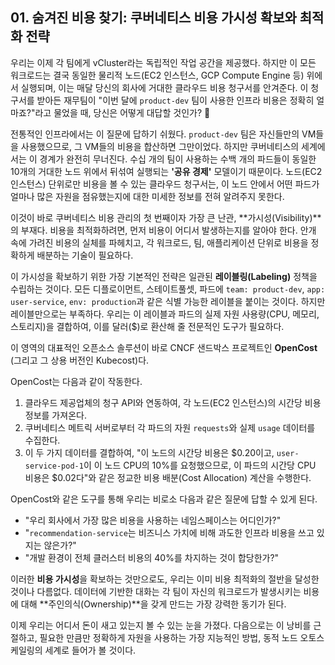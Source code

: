## 01. 숨겨진 비용 찾기: 쿠버네티스 비용 가시성 확보와 최적화 전략

우리는 이제 각 팀에게 vCluster라는 독립적인 작업 공간을 제공했다. 하지만 이 모든 워크로드는 결국 동일한 물리적 노드(EC2 인스턴스, GCP Compute Engine 등) 위에서 실행되며, 이는 매달 당신의 회사에 거대한 클라우드 비용 청구서를 안겨준다. 이 청구서를 받아든 재무팀이 "이번 달에 `product-dev` 팀이 사용한 인프라 비용은 정확히 얼마죠?"라고 물었을 때, 당신은 어떻게 대답할 것인가? 💸

전통적인 인프라에서는 이 질문에 답하기 쉬웠다. `product-dev` 팀은 자신들만의 VM들을 사용했으므로, 그 VM들의 비용을 합산하면 그만이었다. 하지만 쿠버네티스의 세계에서는 이 경계가 완전히 무너진다. 수십 개의 팀이 사용하는 수백 개의 파드들이 동일한 10개의 거대한 노드 위에서 뒤섞여 실행되는 **'공유 경제'** 모델이기 때문이다. 노드(EC2 인스턴스) 단위로만 비용을 볼 수 있는 클라우드 청구서는, 이 노드 안에서 어떤 파드가 얼마나 많은 자원을 점유했는지에 대한 미세한 정보를 전혀 알려주지 못한다.

이것이 바로 쿠버네티스 비용 관리의 첫 번째이자 가장 큰 난관, **가시성(Visibility)**의 부재다. 비용을 최적화하려면, 먼저 비용이 어디서 발생하는지를 알아야 한다. 안개 속에 가려진 비용의 실체를 파헤치고, 각 워크로드, 팀, 애플리케이션 단위로 비용을 정확하게 배분하는 기술이 필요하다.

이 가시성을 확보하기 위한 가장 기본적인 전략은 일관된 **레이블링(Labeling)** 정책을 수립하는 것이다. 모든 디플로이먼트, 스테이트풀셋, 파드에 `team: product-dev`, `app: user-service`, `env: production`과 같은 식별 가능한 레이블을 붙이는 것이다. 하지만 레이블만으로는 부족하다. 우리는 이 레이블과 파드의 실제 자원 사용량(CPU, 메모리, 스토리지)을 결합하여, 이를 달러($)로 환산해 줄 전문적인 도구가 필요하다.

이 영역의 대표적인 오픈소스 솔루션이 바로 CNCF 샌드박스 프로젝트인 **OpenCost** (그리고 그 상용 버전인 Kubecost)다.

OpenCost는 다음과 같이 작동한다.
1.  클라우드 제공업체의 청구 API와 연동하여, 각 노드(EC2 인스턴스)의 시간당 비용 정보를 가져온다.
2.  쿠버네티스 메트릭 서버로부터 각 파드의 자원 `requests`와 실제 `usage` 데이터를 수집한다.
3.  이 두 가지 데이터를 결합하여, "이 노드의 시간당 비용은 $0.20이고, `user-service-pod-1`이 이 노드 CPU의 10%를 요청했으므로, 이 파드의 시간당 CPU 비용은 $0.02다"와 같은 정교한 비용 배분(Cost Allocation) 계산을 수행한다.



OpenCost와 같은 도구를 통해 우리는 비로소 다음과 같은 질문에 답할 수 있게 된다.
* "우리 회사에서 가장 많은 비용을 사용하는 네임스페이스는 어디인가?"
* "`recommendation-service`는 비즈니스 가치에 비해 과도한 인프라 비용을 쓰고 있지는 않은가?"
* "개발 환경이 전체 클러스터 비용의 40%를 차지하는 것이 합당한가?"

이러한 **비용 가시성**을 확보하는 것만으로도, 우리는 이미 비용 최적화의 절반을 달성한 것이나 다름없다. 데이터에 기반한 대화는 각 팀이 자신의 워크로드가 발생시키는 비용에 대해 **주인의식(Ownership)**을 갖게 만드는 가장 강력한 동기가 된다.

이제 우리는 어디서 돈이 새고 있는지 볼 수 있는 눈을 가졌다. 다음으로는 이 낭비를 근절하고, 필요한 만큼만 정확하게 자원을 사용하는 가장 지능적인 방법, 동적 노드 오토스케일링의 세계로 들어가 볼 것이다.